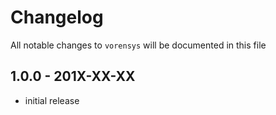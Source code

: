 # Changelog

All notable changes to `vorensys` will be documented in this file

## 1.0.0 - 201X-XX-XX

- initial release
